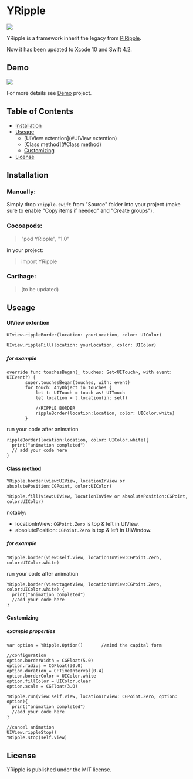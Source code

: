 
# YRipple

![](https://github.com/itsjohnye/YRipple/blob/master/YRipple_Logo.png)



YRipple is a framework inherit the legacy from [PIRipple](https://github.com/pixel-ink/PIRipple).

Now it has been updated to Xcode 10 and Swift 4.2.


## Demo
![](https://github.com/itsjohnye/YRipple/blob/master/Demo.gif)

For more details see [Demo](https://github.com/itsjohnye/YRipple/tree/master/YRippleDemo) project.

## Table of Contents
- [Installation](#Installation)
- [Useage](#Useage)
    - [UIView extention](#UIView extention)
    - [Class method](#Class method)
    - [Customizing](#Customizing)
- [License](#License)


## Installation
### Manually:
Simply drop `YRipple.swift` from "Source" folder into your project (make sure to enable "Copy items if needed" and "Create groups").
### Cocoapods:
>"pod YRipple", "1.0"

in your project:

>import YRipple

### Carthage:
>(to be updated)

## Useage
#### UIView extention
```
UIview.rippleBorder(location: yourLocation, color: UIColor)
```
```
UIview.rippleFill(location: yourLocation, color: UIColor)
```
##### for example
```
override func touchesBegan(_ touches: Set<UITouch>, with event: UIEvent?) {
       super.touchesBegan(touches, with: event)
       for touch: AnyObject in touches {
           let t: UITouch = touch as! UITouch
           let location = t.location(in: self)

           //RIPPLE BORDER
           rippleBorder(location:location, color: UIColor.white)       
       }
```
run your code after animation
```
rippleBorder(location:location, color: UIColor.white){
  print("animation completed")
  // add your code here
}
```

#### Class method
```
YRipple.border(view:UIView, locationInView or absolutePosition:CGPoint, color:UIColor)
```
```
YRipple.fill(view:UIView, locationInView or absolutePosition:CGPoint, color:UIColor)
```
notably:
- locationInView: `CGPoint.Zero` is top & left in UIView.
- absolutePosition: `CGPoint.Zero` is top & left in UIWindow.

##### for example
```
YRipple.border(view:self.view, locationInView:CGPoint.Zero, color:UIColor.white)
```
run your code after animation
```
YRipple.border(view:tagetView, locationInView:CGPoint.Zero, color:UIColor.white) {
  print("animation completed")
  //add your code here
}
```
#### Customizing
##### example properties
```
var option = YRipple.Option()       //mind the capital form

//configuration
option.borderWidth = CGFloat(5.0)
option.radius = CGFloat(30.0)
option.duration = CFTimeInterval(0.4)
option.borderColor = UIColor.white
option.fillColor = UIColor.clear
option.scale = CGFloat(3.0)

YRipple.run(view:self.view, locationInView: CGPoint.Zero, option: option){
  print("animation completed")
  //add your code here
}

//cancel animation
UIView.rippleStop()
YRipple.stop(self.view)
```

## License
YRipple is published under the MIT license.
